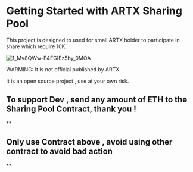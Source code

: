 # Getting Started with ARTX Sharing Pool

  This project is designed to used for small ARTX holder to participate in share which require 10K.
  
  
 ![1_Mv8QWw-E4EGIEz5by_0MOA](https://user-images.githubusercontent.com/38970774/113503531-19adfb00-9565-11eb-87dd-9e09839d28e5.png)
 
 
 
 WARMING: It is not official published by ARTX.


  It is an open source project , use at your own risk.


  <h2> To support Dev , send any amount of ETH to the Sharing Pool Contract, thank you ! </h2>

**<h2>Only use  Contract above , avoid using other contract to avoid bad action </h2> **
